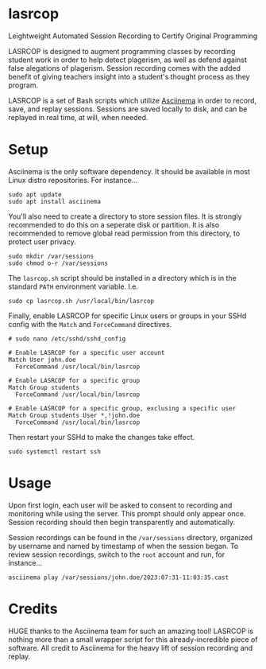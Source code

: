# lasrcop
Leightweight Automated Session Recording to Certify Original Programming

LASRCOP is designed to augment programming classes by recording student work in order to help detect plagerism, as well as defend against false alegations of plagerism.  Session recording comes with the added benefit of giving teachers insight into a student's thought process as they program.

LASRCOP is a set of Bash scripts which utilize [Asciinema](https://asciinema.org/) in order to record, save, and replay sessions.  Sessions are saved locally to disk, and can be replayed in real time, at will, when needed.

# Setup
Asciinema is the only software dependency.  It should be available in most Linux distro repositories.  For instance...

```
sudo apt update
sudo apt install asciinema
```

You'll also need to create a directory to store session files.  It is strongly recommended to do this on a seperate disk or partition.  It is also recommended to remove global read permission from this directory, to protect user privacy.

```
sudo mkdir /var/sessions
sudo chmod o-r /var/sessions
```

The `lasrcop.sh` script should be installed in a directory which is in the standard `PATH` environment variable.  I.e.

```
sudo cp lasrcop.sh /usr/local/bin/lasrcop
```

Finally, enable LASRCOP for specific Linux users or groups in your SSHd config with the `Match` and `ForceCommand` directives.

```
# sudo nano /etc/sshd/sshd_config

# Enable LASRCOP for a specific user account
Match User john.doe
  ForceCommand /usr/local/bin/lasrcop

# Enable LASRCOP for a specific group
Match Group students
  ForceCommand /usr/local/bin/lasrcop

# Enable LASRCOP for a specific group, exclusing a specific user
Match Group students User *,!john.doe
  ForceCommand /usr/local/bin/lasrcop
```

Then restart your SSHd to make the changes take effect.

```
sudo systemctl restart ssh
```

# Usage
Upon first login, each user will be asked to consent to recording and monitoring while using the server.  This prompt should only appear once.  Session recording should then begin transparently and automatically.

Session recordings can be found in the `/var/sessions` directory, organized by username and named by timestamp of when the session began.  To review session recordings, switch to the `root` account and run, for instance...

```
asciinema play /var/sessions/john.doe/2023:07:31-11:03:35.cast
```

# Credits
HUGE thanks to the Asciinema team for such an amazing tool!  LASRCOP is nothing more than a small wrapper script for this already-incredible piece of software.  All credit to Asciinema for the heavy lift of session recording and replay.

